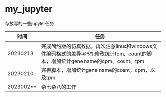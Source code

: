 # my_jupyter

存放写的一些jupyter任务

| 时间      | 任务                                                                                                                                |
| --------- | ----------------------------------------------------------------------------------------------------------------------------------- |
| 20230213  | 完成简约版的仿真数据，再次注意linux和windows文件编码格式的差异`换行符`;修改统计tpm、count的脚本，增加统计gene name的cpm、count、tpm |
| 20230210  | 完善脚本，增加统计gene name的count，cpm，以及tpm                                                                                    |
| 2023002** | 杂七杂八的工作                                                                                                                      |
